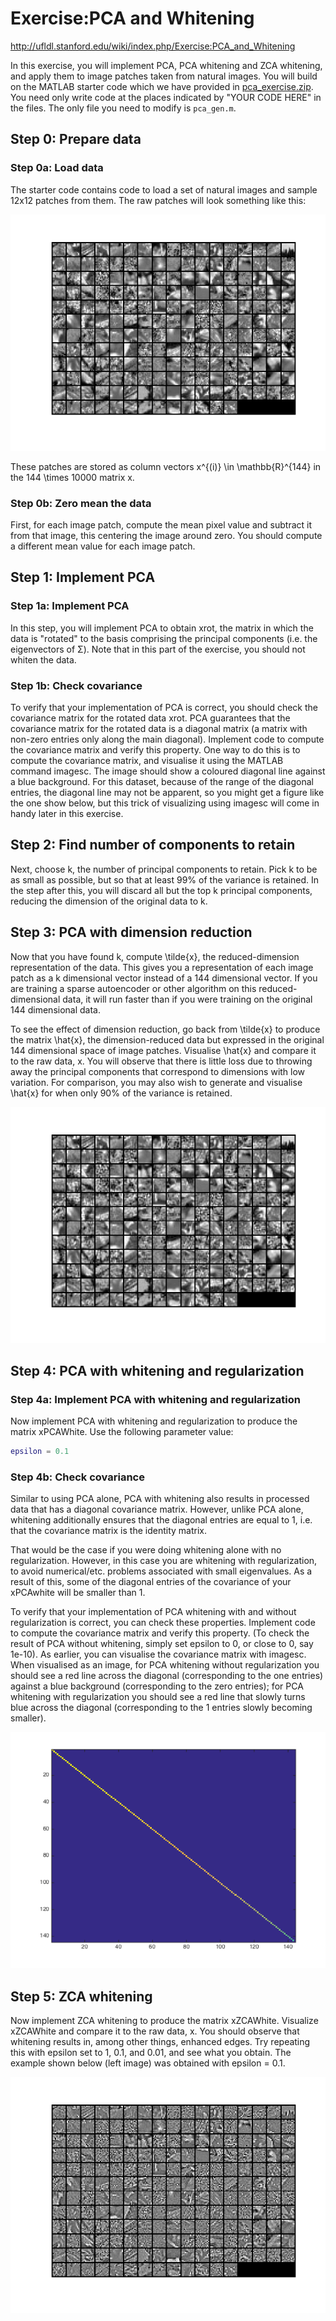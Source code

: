 # Exercise:PCA and Whitening

http://ufldl.stanford.edu/wiki/index.php/Exercise:PCA_and_Whitening

In this exercise, you will implement PCA, PCA whitening and ZCA whitening, and apply them to image patches taken from natural images.
You will build on the MATLAB starter code which we have provided in [pca_exercise.zip](http://ufldl.stanford.edu/wiki/resources/pca_exercise.zip). You need only write code at the places indicated by "YOUR CODE HERE" in the files. The only file you need to modify is `pca_gen.m`.

## Step 0: Prepare data

### Step 0a: Load data

The starter code contains code to load a set of natural images and sample 12x12 patches from them. The raw patches will look something like this:

![raw](./raw.png)

These patches are stored as column vectors x^{(i)} \in \mathbb{R}^{144} in the 144 \times 10000 matrix x.

### Step 0b: Zero mean the data

First, for each image patch, compute the mean pixel value and subtract it from that image, this centering the image around zero. You should compute a different mean value for each image patch.

## Step 1: Implement PCA

### Step 1a: Implement PCA

In this step, you will implement PCA to obtain xrot, the matrix in which the data is "rotated" to the basis comprising the principal components (i.e. the eigenvectors of Σ). Note that in this part of the exercise, you should not whiten the data.

### Step 1b: Check covariance

To verify that your implementation of PCA is correct, you should check the covariance matrix for the rotated data xrot. PCA guarantees that the covariance matrix for the rotated data is a diagonal matrix (a matrix with non-zero entries only along the main diagonal). Implement code to compute the covariance matrix and verify this property. One way to do this is to compute the covariance matrix, and visualise it using the MATLAB command imagesc. The image should show a coloured diagonal line against a blue background. For this dataset, because of the range of the diagonal entries, the diagonal line may not be apparent, so you might get a figure like the one show below, but this trick of visualizing using imagesc will come in handy later in this exercise.


## Step 2: Find number of components to retain

Next, choose k, the number of principal components to retain. Pick k to be as small as possible, but so that at least 99% of the variance is retained. In the step after this, you will discard all but the top k principal components, reducing the dimension of the original data to k.

## Step 3: PCA with dimension reduction

Now that you have found k, compute \tilde{x}, the reduced-dimension representation of the data. This gives you a representation of each image patch as a k dimensional vector instead of a 144 dimensional vector. If you are training a sparse autoencoder or other algorithm on this reduced-dimensional data, it will run faster than if you were training on the original 144 dimensional data.

To see the effect of dimension reduction, go back from \tilde{x} to produce the matrix \hat{x}, the dimension-reduced data but expressed in the original 144 dimensional space of image patches. Visualise \hat{x} and compare it to the raw data, x. You will observe that there is little loss due to throwing away the principal components that correspond to dimensions with low variation. For comparison, you may also wish to generate and visualise \hat{x} for when only 90% of the variance is retained.

![PCA](./PCA.png)

## Step 4: PCA with whitening and regularization

### Step 4a: Implement PCA with whitening and regularization

Now implement PCA with whitening and regularization to produce the matrix xPCAWhite. Use the following parameter value:

```matlab
epsilon = 0.1
```

### Step 4b: Check covariance

Similar to using PCA alone, PCA with whitening also results in processed data that has a diagonal covariance matrix. However, unlike PCA alone, whitening additionally ensures that the diagonal entries are equal to 1, i.e. that the covariance matrix is the identity matrix.

That would be the case if you were doing whitening alone with no regularization. However, in this case you are whitening with regularization, to avoid numerical/etc. problems associated with small eigenvalues. As a result of this, some of the diagonal entries of the covariance of your xPCAwhite will be smaller than 1.

To verify that your implementation of PCA whitening with and without regularization is correct, you can check these properties. Implement code to compute the covariance matrix and verify this property. (To check the result of PCA without whitening, simply set epsilon to 0, or close to 0, say 1e-10). As earlier, you can visualise the covariance matrix with imagesc. When visualised as an image, for PCA whitening without regularization you should see a red line across the diagonal (corresponding to the one entries) against a blue background (corresponding to the zero entries); for PCA whitening with regularization you should see a red line that slowly turns blue across the diagonal (corresponding to the 1 entries slowly becoming smaller).

![Convariance](./convariance.png)

## Step 5: ZCA whitening

Now implement ZCA whitening to produce the matrix xZCAWhite. Visualize xZCAWhite and compare it to the raw data, x. You should observe that whitening results in, among other things, enhanced edges. Try repeating this with epsilon set to 1, 0.1, and 0.01, and see what you obtain. The example shown below (left image) was obtained with epsilon = 0.1.


![ZCA](ZCAWhiten.png)
